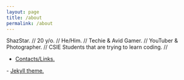 ```yaml
---
layout: page
title: /about
permalink: /about
---
```

ShazStar. // 20 y/o. // He/Him. // Techie & Avid Gamer. // YouTuber & Photographer. // CSIE Students that are trying to learn coding. //

- <a href="https://shazstar.github.io/contacts">Contacts/Links.</a>
<p></p>
- <a href="https://github.com/b2a3e8/jekyll-theme-console">Jekyll theme.</a>
